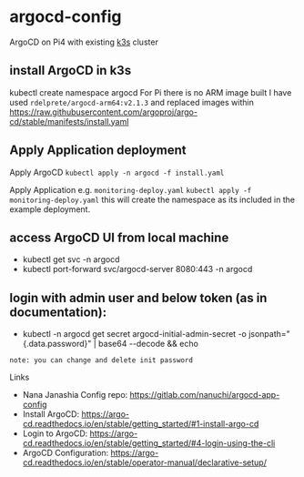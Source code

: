# argocd-config
ArgoCD on Pi4 with existing [k3s](https://github.com/alexellis/k3sup) cluster

## install ArgoCD in k3s
kubectl create namespace argocd
For Pi there is no ARM image built 
I have used `rdelprete/argocd-arm64:v2.1.3` and replaced images within https://raw.githubusercontent.com/argoproj/argo-cd/stable/manifests/install.yaml

## Apply Application deployment 
Apply ArgoCD `kubectl apply -n argocd -f install.yaml`

Apply Application e.g. `monitoring-deploy.yaml` `kubectl apply -f monitoring-deploy.yaml` this will create the namespace as its included in the example deployment.

## access ArgoCD UI from local machine
- kubectl get svc -n argocd
- kubectl port-forward svc/argocd-server 8080:443 -n argocd

## login with admin user and below token (as in documentation):
- kubectl -n argocd get secret argocd-initial-admin-secret -o jsonpath="{.data.password}" | base64 --decode && echo

`note: you can change and delete init password`

Links

- Nana Janashia Config repo: https://gitlab.com/nanuchi/argocd-app-config
- Install ArgoCD: https://argo-cd.readthedocs.io/en/stable/getting_started/#1-install-argo-cd
- Login to ArgoCD: https://argo-cd.readthedocs.io/en/stable/getting_started/#4-login-using-the-cli
- ArgoCD Configuration: https://argo-cd.readthedocs.io/en/stable/operator-manual/declarative-setup/
